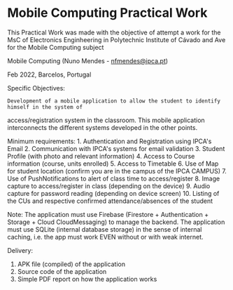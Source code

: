 # Mobile Computing  Practical Work

This Practical Work was made with the objective of attempt a work for the MsC of Electronics Enginheering in Polytechnic Institute of Cávado and Ave for the Mobile Computing subject

Mobile Computing (Nuno Mendes - nfmendes@ipca.pt)

Feb 2022, Barcelos, Portugal

Specific Objectives:
    
    Development of a mobile application to allow the student to identify himself in the system of
  access/registration system in the classroom. This mobile application interconnects the different systems
  developed in the other points.
  
  Minimum requirements:
    1. Authentication and Registration using IPCA's Email
    2. Communication with IPCA's systems for email validation
    3. Student Profile (with photo and relevant information)
    4. Access to Course information (course, units enrolled)
    5. Access to Timetable
    6. Use of Map for student location (confirm you are in the campus of the IPCA CAMPUS)
    7. Use of PushNotifications to alert of class time to access/register
    8. Image capture to access/register in class (depending on the device)
    9. Audio capture for password reading (depending on device screen)
    10. Listing of the CUs and respective confirmed attendance/absences of the student
    
  Note: The application must use Firebase (Firestore + Authentication + Storage + Cloud
  CloudMessaging) to manage the backend. The application must use SQLite
  (internal database storage) in the sense of internal caching, i.e. the app must
  work EVEN without or with weak internet.
  
Delivery:
  1. APK file (compiled) of the application
  2. Source code of the application
  3. Simple PDF report on how the application works
 
